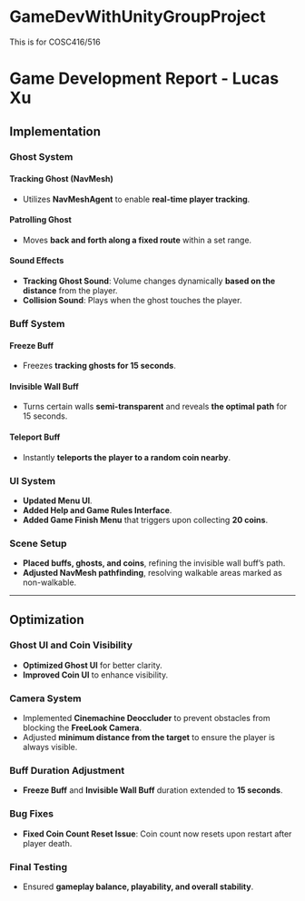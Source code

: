 # GameDevWithUnityGroupProject
This is for COSC416/516

# **Game Development Report - Lucas Xu**

## **Implementation**
### **Ghost System**
#### **Tracking Ghost (NavMesh)**
- Utilizes **NavMeshAgent** to enable **real-time player tracking**.

#### **Patrolling Ghost**
- Moves **back and forth along a fixed route** within a set range.

#### **Sound Effects**
- **Tracking Ghost Sound**: Volume changes dynamically **based on the distance** from the player.  
- **Collision Sound**: Plays when the ghost touches the player.

### **Buff System**
#### **Freeze Buff**
- Freezes **tracking ghosts for 15 seconds**.

#### **Invisible Wall Buff**
- Turns certain walls **semi-transparent** and reveals **the optimal path** for 15 seconds.

#### **Teleport Buff**
- Instantly **teleports the player to a random coin nearby**.

### **UI System**
- **Updated Menu UI**.  
- **Added Help and Game Rules Interface**.  
- **Added Game Finish Menu** that triggers upon collecting **20 coins**.  

### **Scene Setup**
- **Placed buffs, ghosts, and coins**, refining the invisible wall buff’s path.  
- **Adjusted NavMesh pathfinding**, resolving walkable areas marked as non-walkable.  

---

## **Optimization**
### **Ghost UI and Coin Visibility**
- **Optimized Ghost UI** for better clarity.  
- **Improved Coin UI** to enhance visibility.  

### **Camera System**
- Implemented **Cinemachine Deoccluder** to prevent obstacles from blocking the **FreeLook Camera**.
- Adjusted **minimum distance from the target** to ensure the player is always visible.

### **Buff Duration Adjustment**
- **Freeze Buff** and **Invisible Wall Buff** duration extended to **15 seconds**.

### **Bug Fixes**
- **Fixed Coin Count Reset Issue**: Coin count now resets upon restart after player death.  

### **Final Testing**
- Ensured **gameplay balance, playability, and overall stability**.
